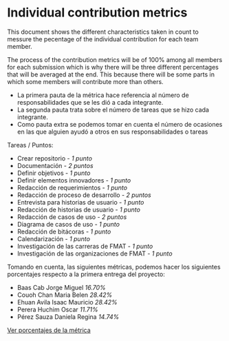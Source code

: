 # Individual contribution metrics

This document shows the different characteristics taken in count to messure the pecentage of the individual contribution for each team member.

The process of the contribution metrics will be of 100% among all members for each submission which is why there will be three different percentages that will be averaged at the end. This because there will be some parts in which some members will contribute more than others.

- La primera pauta de la métrica hace referencia al número de responsabilidades que se les dió a cada integrante.
- La segunda pauta trata sobre el número de tareas que se hizo cada integrante.
- Como pauta extra se podemos tomar en cuenta el número de ocasiones en las que alguien ayudó a otros en sus responsabilidades o tareas 

Tareas / Puntos:
-	Crear repositorio - *1 punto*
-	Documentación - *2 puntos*
-	Definir objetivos - *1 punto*
-	Definir elementos innovadores - *1 punto*
-	Redacción de requerimientos - *1 punto*
-	Redacción de proceso de desarrollo - *2 puntos*
-	Entrevista para historias de usuario - *1 punto*
-	Redacción de historias de usuario - *1 punto*
-	Redacción de casos de uso - *2 puntos*
-	Diagrama de casos de uso - *1 punto*
-	Redacción de bitácoras - *1 punto*
-	Calendarización - *1 punto*
-	Investigación de las carreras de FMAT - *1 punto*
-	Investigación de las organizaciones de FMAT - *1 punto*


Tomando en cuenta, las siguientes métricas, podemos hacer los siguientes porcentajes respecto a la primera entrega del proyecto:

- Baas Cab Jorge Miguel *16.70%*
- Couoh Chan Maria Belen *28.42%*
- Ehuan Avila Isaac Mauricio *28.42%*
- Perera Huchim Oscar *11.71%*
- Pérez Sauza Daniela Regina *14.74%*

[Ver porcentajes de la métrica](https://docs.google.com/spreadsheets/d/1wgpP8G_OLrjXBsB441RJYLcOzova0m70UkWFyIS6mnc/edit?usp=sharing)



